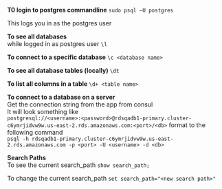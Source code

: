 ---
---

**T0 login to postgres commandline**
`sudo psql –U postgres`

This logs you in as the postgres user

**To see all databases**  
while logged in as postgres user
`\l`

**To connect to a specific database**
`\c <database name>`

**To see all database tables (locally)**
`\dt`

**To list all columns in a table**
`\d+ <table name>`

**To connect to a database on a server**  
Get the connection string from the app from consul  
It will look something like   
`postgresql://<username>:<password>@rdsqadb1-primary.cluster-c6ymrjidvw9w.us-east-2.rds.amazonaws.com:<port>/<db>`
format to the following command  
`psql -h rdsqadb1-primary.cluster-c6ymrjidvw9w.us-east-2.rds.amazonaws.com -p <port> -U <username> -d <db>` 

**Search Paths**  
To see the current search_path
`show search_path;`

To change the current search_path
`set search_path="<new search path>"`
